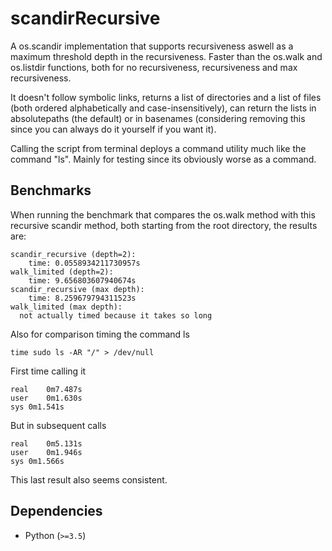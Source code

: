 # scandirRecursive
A os.scandir implementation that supports recursiveness aswell as a maximum threshold depth in the recursiveness.
Faster than the os.walk and os.listdir functions, both for no recursiveness, recursiveness and max recursiveness.

It doesn't follow symbolic links, returns a list of directories and a list of files (both ordered alphabetically and case-insensitively), can return the lists in absolutepaths (the default) or in basenames (considering removing this since you can always do it yourself if you want it).

Calling the script from terminal deploys a command utility much like the command "ls". Mainly for testing since its obviously worse as a command.

Benchmarks
----------
When running the benchmark that compares the os.walk method with this recursive scandir method, both starting from the root directory, the results are:
```
scandir_recursive (depth=2):
	time: 0.0558934211730957s
walk_limited (depth=2):
	time: 9.656803607940674s
scandir_recursive (max depth):
	time: 8.259679794311523s
walk_limited (max depth):
  not actually timed because it takes so long
```

Also for comparison timing the command ls
```
time sudo ls -AR "/" > /dev/null
```
First time calling it
```
real	0m7.487s
user	0m1.630s
sys	0m1.541s
```
But in subsequent calls
```
real	0m5.131s
user	0m1.946s
sys	0m1.566s
```
This last result also seems consistent.

Dependencies
------------
* Python (`>=3.5`)
